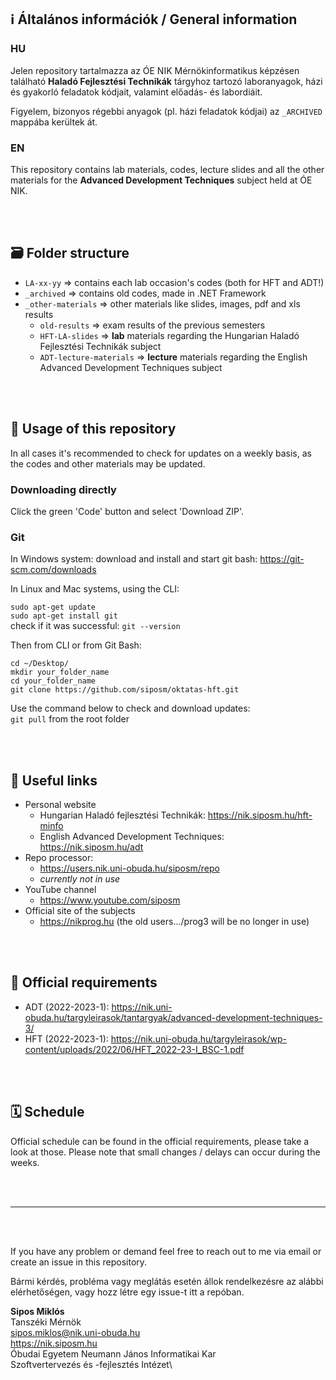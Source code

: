 ## ℹ️ Általános információk / General information

### HU
Jelen repository tartalmazza az ÓE NIK Mérnökinformatikus képzésen található **Haladó Fejlesztési Technikák** tárgyhoz tartozó laboranyagok, házi és gyakorló feladatok kódjait, valamint előadás- és labordiáit.

Figyelem, bizonyos régebbi anyagok (pl. házi feladatok kódjai) az `_ARCHIVED` mappába kerültek át.

### EN
This repository contains lab materials, codes, lecture slides and all the other materials for the **Advanced Development Techniques** subject held at ÓE NIK.

<br><br>

## 🗃 Folder structure
- `LA-xx-yy` => contains each lab occasion's codes (both for HFT and ADT!)
- `_archived` => contains old codes, made in .NET Framework
- `_other-materials` => other materials like slides, images, pdf and xls results
    - `old-results` => exam results of the previous semesters
    - `HFT-LA-slides` => **lab** materials regarding the Hungarian Haladó Fejlesztési Technikák subject
    - `ADT-lecture-materials` => **lecture** materials regarding the English Advanced Development Techniques subject

<br><br>

## 🔧 Usage of this repository
In all cases it's recommended to check for updates on a weekly basis, as the codes and other materials may be updated.

### Downloading directly
Click the green 'Code' button and select 'Download ZIP'.

### Git
In Windows system: download and install and start git bash: https://git-scm.com/downloads

In Linux and Mac systems, using the CLI:

`sudo apt-get update`\
`sudo apt-get install git`\
check if it was successful: `git --version`

Then from CLI or from Git Bash:

`cd ~/Desktop/`\
`mkdir your_folder_name`\
`cd your_folder_name`\
`git clone https://github.com/siposm/oktatas-hft.git`

Use the command below to check and download updates:\
`git pull` from the root folder

<br><br>

## 🔗 Useful links
- Personal website
  - Hungarian Haladó fejlesztési Technikák: https://nik.siposm.hu/hft-minfo
  - English Advanced Development Techniques: https://nik.siposm.hu/adt
- Repo processor:
  - https://users.nik.uni-obuda.hu/siposm/repo
  - *currently not in use*
- YouTube channel
  - https://www.youtube.com/siposm
- Official site of the subjects
  - https://nikprog.hu (the old users.../prog3 will be no longer in use)

<br><br>

## 📄 Official requirements
- ADT (2022-2023-1): https://nik.uni-obuda.hu/targyleirasok/tantargyak/advanced-development-techniques-3/
- HFT (2022-2023-1): https://nik.uni-obuda.hu/targyleirasok/wp-content/uploads/2022/06/HFT_2022-23-I_BSC-1.pdf

<br><br>

## 🗓 Schedule

Official schedule can be found in the official requirements, please take a look at those. Please note that small changes / delays can occur during the weeks.

<br><br>

---

<br><br>

If you have any problem or demand feel free to reach out to me via email or create an issue in this repository.

Bármi kérdés, probléma vagy meglátás esetén állok rendelkezésre az alábbi elérhetőségen, vagy hozz létre egy issue-t itt a repóban.

**Sipos Miklós**\
Tanszéki Mérnök\
sipos.miklos@nik.uni-obuda.hu\
https://nik.siposm.hu \
Óbudai Egyetem Neumann János Informatikai Kar\
Szoftvertervezés és -fejlesztés Intézet\
